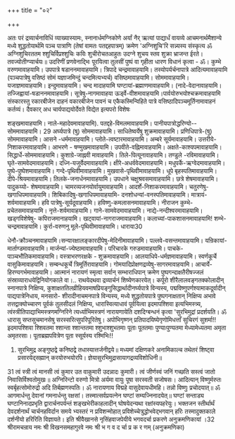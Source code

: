+++
title = "०२"

+++
 
अतः परं द्रव्यार्चनाविधिं व्याख्यास्यामः, स्नानार्धमग्निकोणे अर्यां नैर् ऋत्यां पाद्यार्धं वायव्ये आचमनार्थमैशान्ये मध्ये शुद्धतोयार्थमि पञ्च पात्राणि (तेषां वामतः पतद्दहपात्रम्) क्रमेण 'अग्निशुचि'रि सन्न्यस्य संस्कृत्य 
ॐ अग्निशुचिरततम श्शुचिर्विप्रश्शुचिः कविः शुचीरोचतआहुतः उदग्ने शुचय स्तव शुक्रा भ्राजन्त ईरते। तवज्योतीग्प्यार्चयः॥ उदरिणीं प्रणवेनाद्भिः पूरयित्वा तुलसीं पुष्पं वा गृहीता धारण विधानं कृत्वा - ॐ। 
कुम्भे वरुणमावाहयामि। उपपात्रे षडाननमावाहयामि। त्रिपादे चन्द्रमावाहयामि। तस्योपर्यर्चनापात्रे आदित्यमावाहयामि (पञ्चपात्रेषु वसिष्ठं सोमं यज्ञाजमिन्दुं चन्दमित्यभ्यर्च) वसिष्ठमावाहयामि। सोममावाहयामि। 
यजाज्ञमावाहयामि। इन्दुमावाहयामि। चन्द मादाहयामि घण्टायां-ब्रह्माणमावाहयामि। (नादे-वेदानावाहयामि। तज्जिह्वायां-षडाननमावाहयामि। सूत्रेषु-नागमावाहया 
ऊर्ड्वे-वीशमावाहयामि।पार्वयोरुभयोश्चक्रमावाहयामि 
संस्कारस्तु रकारबीजेन दाहनं वकारबीजेन पावनं च 
एकैकस्मिन्विहिते पात्रे वसिष्ठादिपञ्चमूर्तिनामावाहनं कर्तव्यं। दैवकार् अध चार्यपाद्ययोर्देवते विद्येत इत्यपरो विशेषः 
 
शङ्खमावाहयामि। नाले-महादेवमावाहयामि). पतद्दहे-विमलमावाहयामि। पानीयपात्रोद्धरिण्यो--सोममावाहयामि। 
29 
अर्घ्यपात्रे (षु) सोममावाहयामि। साधितेष्वर्येषु शुक्रमावाहयामि। प्रणिधिपात्रे-(षु) सोममावाहयामि। आसने -धर्ममावाहयामि। 
प्लोते-त्वष्टारमावाहयामि। 
अम्बरे सूर्यमावाहयामि। 
उत्तरीये-निशाकरमावाहयामि। आभरणे - षण्मुखमावाहयामि। उपवीते-वह्निमावाहयामि। अक्षते-काश्यपमावाहयामि। 
सिद्धार्धे-सोममावाहयामि। 
कुशाग्रे-जाह्नवी मावाहयामि। 
तिले-पित्यूनावाहयामि। 
तण्डुले -रविमावाहयामि। 
घृते-सामवेदमावाहयामि। 
दध्नि-यजुर्वेदमावाहयामि। 
क्षीरे-अधर्ववेदमावाहयामि। 
मधुपर्के-ऋग्वेदमावाहयामि। 
पुष्पे-पुष्पेशमावाहयामि। गन्दे-पृथिवीमावाहयामि। मुखवासे-पृथिवीमावाहयामि। धूपे बृहस्पतिमावाहयामि। दीपे-श्रियमावाहयामि। तिलके-जनार्धनमावाहयामि। उपधाने चक्षुश्रवसमावाहयामि। छत्रे शेषमावाहयामि। पादुकय्यो- शेषमावाहयामि। चामरव्यजनयोर्वायुमावाहयामि। आदर्शे-निशाकरमावाहयामि। चतुरणेषु-खगाधिपमावाहयामि। शिबिकादिषु-खगाधिपमावाहयामि- दनशोधन्यां-वनस्पतिमावाहयामि। मात्रायं-शर्वमावाहयामि। हवि पात्रेषु-सूर्यदूवाहयामि। हविष्णु-कमलासनमावाहयामि। नीराजन कुम्भे-प्रचेतसमावाहयामि। नृत्ते-शर्वमावाहयामि। गाने-सामवेदमावाहयामि। नाद्ये-नन्दीश्वरमावाहयामि। खड्गविशेषेषु- कपिराजमानाहयामि। खट्वायां-नागराजमावाहयामि। कलाच्यां-पाकशासनमावाहयामि! 
शम्भे- चन्द्रमावाहयामि। कुर्रा-वरुणनु मूले-पृथिवीमावाहयामि। धाराया30 
 
धेनौ-क्रौञ्चनमावाहयामि।सन्यारक्षालङ्कारदीपेषु-मेदिनीमावाहयामि। 
पल्लवे-वसन्तमावाहयामि। यन्रिकायां-मार्ताण्डमावाहयामि। मार्जन्यां-ज्येष्ठामावाहयामि। परिचारके गरुडमावाहयामि। पाचके-पाञ्चभौतिकमावाहयामि। वस्त्राभरणरक्षके - शुक्रमावाहयामि। आलयाधिपे-धर्मज्ञमावाहयामि। स्वर्णकूर्चे वासुकिमावाहयामि। सम्बन्धकूर्चे त्रिमूर्तिरावाहयामि। गोमयादिप्रोक्षणद्रव्येषु-सागरमावाहयामि। आचार्ये-हिरण्यगर्भमावाहयामि। 
आत्मानं नारायणं स्मृत्वा सर्वान् सम्भाराधिपान् क्रमेण पुष्पगन्दाक्षतैरीषज्जलं संस्राव्याराधयेद्विनियोगकाले वा।.. राथयेदथवा द्रव्यार्चनं शिष्येणकारयेत्। कर्पूरो शीरैलालवङ्गतक्कोलादीन् स्नानपात्रे निक्षिप्य, कुशाक्षततिलव्रीहियवमाषप्रियङ्गुसिद्धार्थादीनर्घ्यपात्रे विन्यस्य, पद्मविष्णुपर्णश्यामाकदूर्वादीन् पाद्यपात्रेनिधाय, मनसारो- शीरादीनाचमनपात्रे विन्यस्य, मध्ये शुद्धतोयपात्रे पुष्पगनाक्षतान् निक्षिप्य अभावे तत्तद्वाक्योच्चारण पूर्वकं तुलसीदलं निक्षिप्य, धारास्वित्याधावं पूर्वयित्वा इदमापश्शिवा इत्यभिमस्त्र्य, त्वंस्त्रीतिपाद्याभिमस्त्रणमग्निरिने त्यर्ध्याभिमस्त्रणं नारायणायेति दशदिग्बन्धनं कृत्वा 'सुरभिमुद्रां प्रदर्शयति। 
ॐ धारासु सप्तसुचमानसेषु सरस्सरित्सुपरिपूरितेषु। अपोभिगृष्णन् प्रतिपादयिष्येगृणोमिधत्ताँ सुचिरगं सुशर्मा!! इदमापश्शिवा श्शिवतमा श्शान्ता श्शान्ततमा श्शुभाश्शुभतमाः पूताः पूततमाः पुण्याःपुण्यतमा मेध्यामेध्यतमा अमृता अमृतरसाः। पूताब्रह्मपवित्रेण पूता स्सूर्यस्य रश्मिभिः!! 
1. सुरभिमुद्र 
अङ्गुष्ठद्वे कनिष्ठद्वे तधास्यात्तर्जनीद्वये॥ मध्यमां दक्षिणकरे अनामिकाल्च तथेतरं शिष्ट्वा प्रसारयेद्सह्मान् करयोरुभयोरपि। ज्ञेयासुरभिमुद्रासायागद्रव्यविशोधिनी॥ 
 
31 
त्वं स्त्री त्वं मानसी त्वं कुमार उत वाकुमारी उदन्नादः कुमारी। त्वं जीर्णस्वं जनिं गच्छति सस्त्वं जातो निवासिर्विश्वतोमुखः॥ अग्निरिन्टो वरुणो मित्रो अर्यमा वायुः पूषा सरस्वती सजोषसः। आदित्यान् विष्णुर्मरुतः स्वर्बृहत्सोमोरुद्रो अदि तिर्बह्मणस्पतिः। ॐ नारायणाय विद्महे वासुदेवायधीमहि। तन्नो विष्णुः प्रचोदयात्॥ 
ॐ आगमार्धन्तु देवानां गमनार्धन्तु रक्षसां। तस्मात्सर्वप्रयत्नेन घण्टां सम्यज्निनादयेत्॥ 
घण्टां सन्ताड्य घण्टानिनादप्रभृति द्वारार्चनपर्यन्तं शङ्खभेरीकाहलादीन् घोषयेदन्यथा रक्षांस्यपहरेयुः। भक्तजन स्तीर्थार्थं देवदर्शनार्थं चार्चनहविर्दान समये भ्यस्तरं न प्रविशन्मोहात् प्रविशेच्चेत्रुद्धोभवेद्भगवान् हरिः तस्मादुक्तकाले दर्शनीयो हरिरिति विज्ञायते। 
इति श्रीवैखानसे नृसिंहवाजपेयीये भगवदर्चा प्रकरणे अनुक्रमणिकायां ।32 
 श्रीरामचन्राय नमः 
श्री विखनसमहागुरवे नमः 
श्री भ ग व द र्चा प्र क र णम् 
(अनुक्रमणिका) 